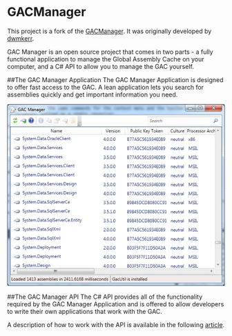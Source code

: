 # GACManager
This project is a fork of the [GACManager](http://gacmanager.codeplex.com/). 
It was originally developed by [dwmkerr](http://www.codeplex.com/site/users/view/dwmkerr).

GAC Manager is an open source project that comes in two parts - a fully functional application to 
manage the Global Assembly Cache on your computer, and a C# API to allow you to manage the GAC yourself.

##The GAC Manager Application
The GAC Manager Application is designed to offer fast access to the GAC. A lean application lets you search for assemblies quickly and get important information you need.

![Tool screenshot](/TheGacManagerTool.png)

##The GAC Manager API
The C# API provides all of the functionality required by the GAC Manager Application and is offered to allow 
developers to write their own applications that work with the GAC.

A description of how to work with the API is available in the following [article](http://www.codeproject.com/Articles/430568/A-GAC-Manager-Utility-and-API).
